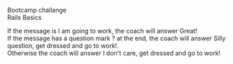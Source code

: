 Bootcamp challange</br>
Rails Basics

If the message is I am going to work, the coach will answer Great!</br>
If the message has a question mark ? at the end, the coach will answer Silly question, get dressed and go to work!.</br>
Otherwise the coach will answer I don't care, get dressed and go to work!</br>


